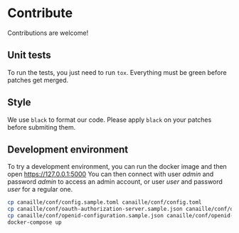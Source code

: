 # Contribute

Contributions are welcome!

## Unit tests
To run the tests, you just need to run `tox`. Everything must be green before patches get merged.

## Style
We use `black` to format our code. Please apply `black` on your patches before submiting them.

## Development environment
To try a development environment, you can run the docker image and then open https://127.0.0.1:5000
You can then connect with user *admin* and password *admin* to access an admin account, or user *user* and password *user* for a regular one.

```bash
cp canaille/conf/config.sample.toml canaille/conf/config.toml
cp canaille/conf/oauth-authorization-server.sample.json canaille/conf/oauth-authorization-server.json
cp canaille/conf/openid-configuration.sample.json canaille/conf/openid-configuration.json
docker-compose up
```
